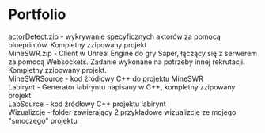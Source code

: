 # Portfolio

actorDetect.zip - wykrywanie specyficznych aktorów za pomocą blueprintów. Kompletny zzipowany projekt  
MineSWR.zip - Client w Unreal Engine do gry Saper, łączący się z serwerem za pomocą Websockets. Zadanie wykonane na potrzeby innej rekrutacji. Kompletny zzipowany projekt.  
MineSWRSource - kod źródłowy C++ do projektu MineSWR  
Labirynt - Generator labiryntu napisany w C++, kompletny zzipowany projekt  
LabSource - kod źródłowy C++ projektu labirynt  
Wizualizcje - folder zawierający 2 przykładowe wizualizcje ze mojego "smoczego" projektu
